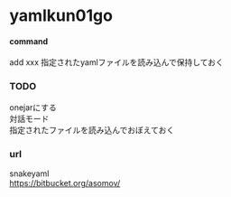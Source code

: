 # yamlkun01go


#### command
add xxx 指定されたyamlファイルを読み込んで保持しておく  


### TODO

onejarにする  
対話モード  
指定されたファイルを読み込んでおぼえておく  


### url
snakeyaml  
https://bitbucket.org/asomov/  
